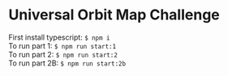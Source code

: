 # Universal Orbit Map Challenge

First install typescript: ```$ npm i```
<br>
To run part 1: ```$ npm run start:1```
<br>
To run part 2: ```$ npm run start:2```
<br>
To run part 2B: ```$ npm run start:2b```